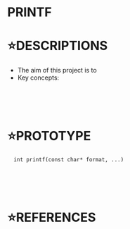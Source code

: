 # PRINTF

⭐DESCRIPTIONS
==============

* The aim of this project is to 
* Key concepts: 
</br>
</br>
</br>

⭐PROTOTYPE
===========


      int printf(const char* format, ...)


</br>
</br>
</br>

⭐REFERENCES
============

